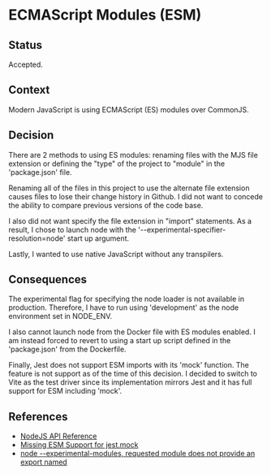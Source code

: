 # ECMAScript Modules (ESM)

## Status

Accepted.

## Context

Modern JavaScript is using ECMAScript (ES) modules over CommonJS.

## Decision

There are 2 methods to using ES modules: renaming files with the MJS file extension or defining the "type" of the project to "module" in the 'package.json' file.

Renaming all of the files in this project to use the alternate file extension causes files to lose their change history in Github. I did not want to concede the ability to compare previous versions of the code base.

I also did not want specify the file extension in "import" statements. As a result, I chose to launch node with the '--experimental-specifier-resolution=node' start up argument.

Lastly, I wanted to use native JavaScript without any transpilers.

## Consequences

The experimental flag for specifying the node loader is not available in production. Therefore, I have to run using 'development' as the node environment set in NODE_ENV.

I also cannot launch node from the Docker file with ES modules enabled. I am instead forced to revert to using a start up script defined in the 'package.json' from the Dockerfile.

Finally, Jest does not support ESM imports with its 'mock' function. The feature is not support as of the time of this decision. I decided to switch to Vite as the test driver since its implementation mirrors Jest and it has full support for ESM including 'mock'.

## References
* [NodeJS API Reference](https://nodejs.org/api/cli.html#--input-typetype)
* [Missing ESM Support for jest.mock](https://github.com/facebook/jest/issues/10025)
* [node --experimental-modules, requested module does not provide an export named](https://stackoverflow.com/questions/47277887/node-experimental-modules-requested-module-does-not-provide-an-export-named)
